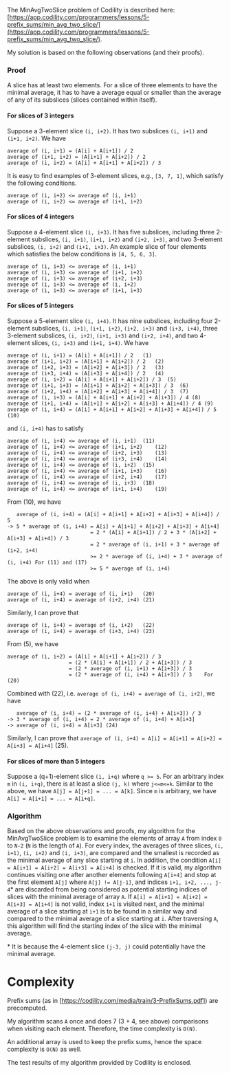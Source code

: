 The MinAvgTwoSlice problem of Codility is described here: [https://app.codility.com/programmers/lessons/5-prefix_sums/min_avg_two_slice/](https://app.codility.com/programmers/lessons/5-prefix_sums/min_avg_two_slice/).

My solution is based on the following observations (and their proofs). 

### Proof

A slice has at least two elements. For a slice of three elements to have the minimal average, it has to have a average equal or smaller than the average of any of its subslices (slices contained within itself). 

#### For slices of 3 integers

Suppose a 3-element slice `(i, i+2)`. It has two subslices `(i, i+1)` and `(i+1, i+2)`. We have

	average of (i, i+1) = (A[i] + A[i+1]) / 2
	average of (i+1, i+2) = (A[i+1] + A[i+2]) / 2
    average of (i, i+2) = (A[i] + A[i+1] + A[i+2]) / 3
	
It is easy to find examples of 3-element slices, e.g., `[3, 7, 1]`, which satisfy the following conditions.
    
    average of (i, i+2) <= average of (i, i+1)
    average of (i, i+2) <= average of (i+1, i+2)
 	
#### For slices of 4 integers

Suppose a 4-element slice `(i, i+3)`. It has five subslices, including three 2-element subslices, `(i, i+1)`, `(i+1, i+2)` and `(i+2, i+3)`, and two 3-element subslices, `(i, i+2)` and `(i+1, i+3)`. An example slice of four elements which satisfies the below conditions is `[4, 5, 6, 3]`. 

    average of (i, i+3) <= average of (i, i+1)
    average of (i, i+3) <= average of (i+1, i+2)
    average of (i, i+3) <= average of (i+2, i+3)
    average of (i, i+3) <= average of (i, i+2)
    average of (i, i+3) <= average of (i+1, i+3)

#### For slices of 5 integers

Suppose a 5-element slice `(i, i+4)`. It has nine subslices, including four 2-element subslices, `(i, i+1)`, `(i+1, i+2)`, `(i+2, i+3)` and `(i+3, i+4)`, three 3-element subslices, `(i, i+2)`, `(i+1, i+3)` and `(i+2, i+4)`, and two 4-element slices, `(i, i+3)` and `(i+1, i+4)`. We have

	average of (i, i+1) = (A[i] + A[i+1]) / 2	(1)
	average of (i+1, i+2) = (A[i+1] + A[i+2]) / 2	(2)
	average of (i+2, i+3) = (A[i+2] + A[i+3]) / 2	(3)
	average of (i+3, i+4) = (A[i+3] + A[i+4]) / 2	(4)
	average of (i, i+2) = (A[i] + A[i+1] + A[i+2]) / 3	(5)
	average of (i+1, i+3) = (A[i+1] + A[i+2] + A[i+3]) / 3	(6)
	average of (i+2, i+4) = (A[i+2] + A[i+3] + A[i+4]) / 3	(7)	
	average of (i, i+3) = (A[i] + A[i+1] + A[i+2] + A[i+3]) / 4	(8)
	average of (i+1, i+4) = (A[i+1] + A[i+2] + A[i+3] + A[i+4]) / 4	(9)
	average of (i, i+4) = (A[i] + A[i+1] + A[i+2] + A[i+3] + A[i+4]) / 5	(10)
	
and `(i, i+4)` has to satisfy 

    average of (i, i+4) <= average of (i, i+1)	(11)
    average of (i, i+4) <= average of (i+1, i+2)	(12)
    average of (i, i+4) <= average of (i+2, i+3)	(13)
    average of (i, i+4) <= average of (i+3, i+4)	(14)
    average of (i, i+4) <= average of (i, i+2)	(15)
    average of (i, i+4) <= average of (i+1, i+3)	(16)
    average of (i, i+4) <= average of (i+2, i+4)	(17)
    average of (i, i+4) <= average of (i, i+3)	(18)
    average of (i, i+4) <= average of (i+1, i+4)	(19)
    
From (10), we have
 
       average of (i, i+4) = (A[i] + A[i+1] + A[i+2] + A[i+3] + A[i+4]) / 5
    -> 5 * average of (i, i+4) = A[i] + A[i+1] + A[i+2] + A[i+3] + A[i+4]
                               = 2 * (A[i] + A[i+1]) / 2 + 3 * (A[i+2] + A[i+3] + A[i+4]) / 3
                               = 2 * average of (i, i+1) + 3 * average of (i+2, i+4)
                               >= 2 * average of (i, i+4) + 3 * average of (i, i+4)	For (11) and (17)
                               >= 5 * average of (i, i+4)
                               
The above is only valid when

    average of (i, i+4) = average of (i, i+1)	(20)
    average of (i, i+4) = average of (i+2, i+4)	(21)

Similarly, I can prove that

    average of (i, i+4) = average of (i, i+2)	(22)
    average of (i, i+4) = average of (i+3, i+4)	(23)

From (5), we have 
                           
    average of (i, i+2) = (A[i] + A[i+1] + A[i+2]) / 3
                        = (2 * (A[i] + A[i+1]) / 2 + A[i+3]) / 3
                        = (2 * average of (i, i+1) + A[i+3]) / 3
                        = (2 * average of (i, i+4) + A[i+3]) / 3	For (20)
                              
Combined with (22), i.e. `average of (i, i+4) = average of (i, i+2)`, we have 

       average of (i, i+4) = (2 * average of (i, i+4) + A[i+3]) / 3
    -> 3 * average of (i, i+4) = 2 * average of (i, i+4) + A[i+3]
    -> average of (i, i+4) = A[i+3]	(24)

Similarly, I can prove that `average of (i, i+4) = A[i] = A[i+1] = A[i+2] = A[i+3] = A[i+4]`	(25). 

#### For slices of more than 5 integers

Suppose a (q+1)-element slice `(i, i+q)` where `q >= 5`. For an arbitrary index `m` in `(i, i+q)`, there is at least a slice `(j, k)` where `j<=m<=k`. Similar to the above, we have `A[j] = A[j+1] = ... = A[k]`. Since `m` is arbitrary, we have `A[i] = A[i+1] = ... = A[i+q]`. 

### Algorithm

Based on the above observations and proofs, my algorithm for the MinAvgTwoSlice problem is to examine the elements of array `A` from index `0` to `N-2` (`N` is the length of `A`). For every index, the averages of three slices, `(i, i+1)`, `(i, i+2)` and `(i, i+3)`, are compared and the smallest is recorded as the minimal average of any slice starting at `i`. In addition, the condition `A[i] = A[i+1] = A[i+2] = A[i+3] = A[i+4]` is checked. If it is valid, my algorithm continues visiting one after another elements following `A[i+4]` and stop at the first element `A[j]` where `A[j] != A[j-1]`, and indices `i+1, i+2, ..., j-4`* are discarded from being considered as potential starting indices of slices with the minimal average of array `A`. If `A[i] = A[i+1] = A[i+2] = A[i+3] = A[i+4]` is not valid, index `i+1` is visited next, and the minimal average of a slice starting at `i+1` is to be found in a similar way and compared to the minimal average of a slice starting at `i`. After traversing `A`, this algorithm will find the starting index of the slice with the minimal average.

\* It is because the 4-element slice `(j-3, j)` could potentially have the minimal average. 

# Complexity

Prefix sums (as in [https://codility.com/media/train/3-PrefixSums.pdf]) are precomputed. 

My algorithm scans `A` once and does 7 (3 + 4, see above) comparisons when visiting each element. Therefore, the time complexity is `O(N)`.

An additional array is used to keep the prefix sums, hence the space complexity is `O(N)` as well. 

The test results of my algorithm provided by Codility is enclosed.

